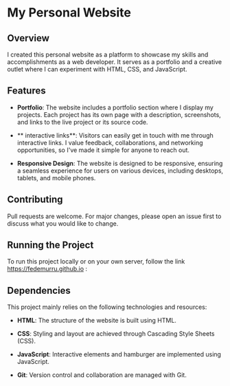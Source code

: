 # My Personal Website

## Overview
I created this personal website as a platform to showcase my skills and accomplishments as a web developer. It serves as a portfolio and a creative outlet where I can experiment with HTML, CSS, and JavaScript.

## Features
- **Portfolio**: The website includes a portfolio section where I display my projects. Each project has its own page with a description, screenshots, and links to the live project or its source code.

- ** interactive links**: Visitors can easily get in touch with me through interactive links. I value feedback, collaborations, and networking opportunities, so I've made it simple for anyone to reach out.

- **Responsive Design**: The website is designed to be responsive, ensuring a seamless experience for users on various devices, including desktops, tablets, and mobile phones.

## Contributing

Pull requests are welcome. For major changes, please open an issue first
to discuss what you would like to change.

## Running the Project
To run this project locally or on your own server, follow the link https://fedemurru.github.io :

## Dependencies
This project mainly relies on the following technologies and resources:

- **HTML**: The structure of the website is built using HTML.

- **CSS**: Styling and layout are achieved through Cascading Style Sheets (CSS).

- **JavaScript**: Interactive elements and hamburger are implemented using JavaScript.

- **Git**: Version control and collaboration are managed with Git.



